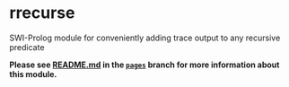 # rrecurse
SWI-Prolog module for conveniently adding trace output to any recursive predicate

**Please see [README.md](https://github.com/CheeseTurtle/rrecurse/blob/pages/README.md) in the [`pages`](https://github.com/CheeseTurtle/rrecurse/tree/pages) branch for more information about this module.**
